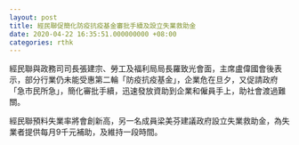 ```yaml
---
layout: post
title: 經民聯促簡化防疫抗疫基金審批手續及設立失業救助金
date: 2020-04-22 16:35:51.000000000 +08:00
categories: rthk
---
```


經民聯與政務司司長張建宗、勞工及福利局局長羅致光會面，主席盧偉國會後表示，部分行業仍未能受惠第二輪「防疫抗疫基金」，企業危在旦夕，又促請政府「急市民所急」，簡化審批手續，迅速發放資助到企業和僱員手上，助社會渡過難關。

經民聯預料失業率將會創新高，另一名成員梁美芬建議政府設立失業救助金，為失業者提供每月9千元補助，及維持一段時間。
